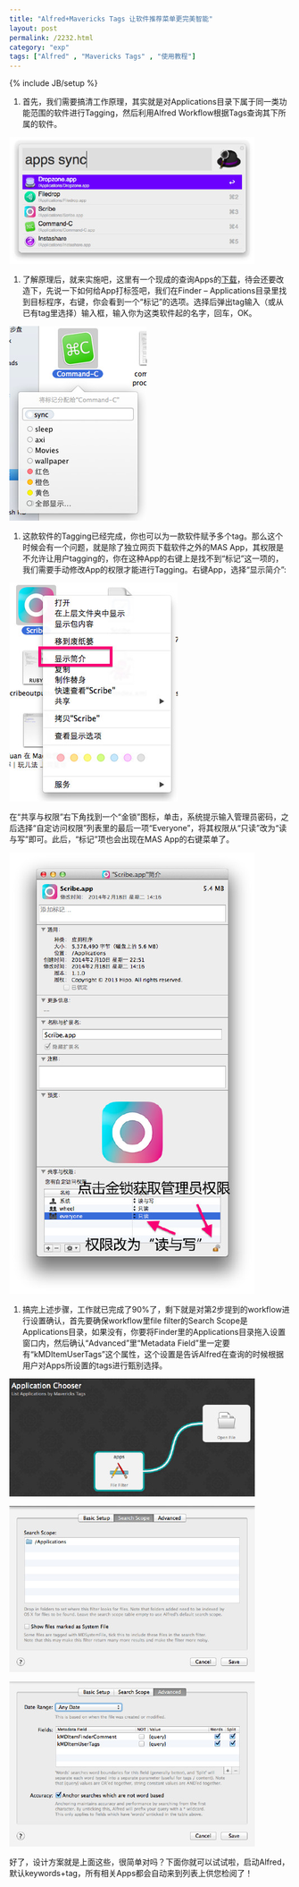 ```yaml
---
title: "Alfred+Mavericks Tags 让软件推荐菜单更完美智能"
layout: post
permalink: /2232.html
category: "exp"
tags: ["Alfred" , "Mavericks Tags" , "使用教程"]
---
```

{% include JB/setup %}

  1. 首先，我们需要搞清工作原理，其实就是对Applications目录下属于同一类功能范围的软件进行Tagging，然后利用Alfred Workflow根据Tags查询其下所属的软件。

![](wp-content/uploads/sinapicv2-backup/2232-ww4-bmiddle-005V4vEUjw1enuehp8h7yj30i009awfs.jpg)


  1. 了解原理后，就来实施吧，这里有一个现成的查询Apps的[下载](http://pan.baidu.com/s/1kTkJfJx)，待会还要改造下，先说一下如何给App打标签吧，我们在Finder – Applications目录里找到目标程序，右键，你会看到一个“标记”的选项。选择后弹出tag输入（或从已有tag里选择）输入框，输入你为这类软件起的名字，回车，OK。

![](wp-content/uploads/sinapicv2-backup/2232-ww2-bmiddle-005V4vEUjw1enueilp95oj306u09o3yz.jpg)

  1. 这款软件的Tagging已经完成，你也可以为一款软件赋予多个tag。那么这个时候会有一个问题，就是除了独立网页下载软件之外的MAS App，其权限是不允许让用户tagging的，你在这种App的右键上是找不到“标记”这一项的，我们需要手动修改App的权限才能进行Tagging。右键App，选择“显示简介”:

![](wp-content/uploads/sinapicv2-backup/2232-ww4-bmiddle-005V4vEUjw1enuej6kursj308e0avt9p.jpg)


在“共享与权限”右下角找到一个“金锁”图标，单击，系统提示输入管理员密码，之后选择“自定访问权限”列表里的最后一项“Everyone”，将其权限从“只读”改为“读与写”即可。此后，“标记”项也会出现在MAS App的右键菜单了。

![](wp-content/uploads/sinapicv2-backup/2232-ww2-bmiddle-005V4vEUjw1enuejkth8aj30ea0pndix.jpg)

  1. 搞完上述步骤，工作就已完成了90%了，剩下就是对第2步提到的workflow进行设置确认，首先要确保workflow里file filter的Search Scope是Applications目录，如果没有，你要将Finder里的Applications目录拖入设置窗口内，然后确认“Advanced”里“Metadata Field”里一定要有“kMDItemUserTags”这个属性，这个设置是告诉Alfred在查询的时候根据用户对Apps所设置的tags进行甄别选择。

![](wp-content/uploads/sinapicv2-backup/2232-ww2-bmiddle-005V4vEUjw1enuejv947mj30h60890tn.jpg)

![](wp-content/uploads/sinapicv2-backup/2232-ww2-bmiddle-005V4vEUjw1enuek43wqjj30i20c7404.jpg)

![](wp-content/uploads/sinapicv2-backup/2232-ww2-bmiddle-005V4vEUjw1enuekm10rrj30i20c4dib.jpg)

好了，设计方案就是上面这些，很简单对吗？下面你就可以试试啦，启动Alfred，默认keywords+tag，所有相关Apps都会自动来到列表上供您检阅了！
